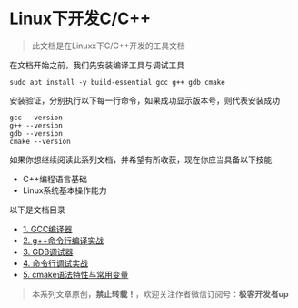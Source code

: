 # Linux下开发C/C++

> 此文档是在Linuxx下C/C++开发的工具文档

在文档开始之前，我们先安装编译工具与调试工具

```shell
sudo apt install -y build-essential gcc g++ gdb cmake
```

安装验证，分别执行以下每一行命令，如果成功显示版本号，则代表安装成功

```shell
gcc --version
g++ --version
gdb --version
cmake --version
```

如果你想继续阅读此系列文档，并希望有所收获，现在你应当具备以下技能

- C++编程语言基础
- Linux系统基本操作能力


以下是文档目录
 

- [1. GCC编译器](./note/01-g++.md)
- [2. g++命令行编译实战](./note/02-compile.md)
- [3. GDB调试器](./note/03-dbg.md)
- [4. 命令行调试实战](./note/04-debug.md)
- [5. cmake语法特性与常用变量](./note/05-cmake.md)


> 本系列文章原创，**禁止转载！**，欢迎关注作者微信订阅号：**极客开发者up**